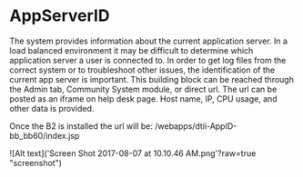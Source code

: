 # AppServerID
The system provides information about the current application server. In a load balanced environment it may be difficult to determine which application server a user is connected to. In order to get log files from the correct system or to troubleshoot other issues, the identification of the current app server is important. This building block can be reached through the Admin tab, Community System module, or direct url. The url can be posted as an iframe on help desk page.  Host name, IP, CPU usage, and other data is provided. 

Once the B2 is installed the url will be: /webapps/dtii-AppID-bb_bb60/index.jsp

![Alt text]('Screen Shot 2017-08-07 at 10.10.46 AM.png'?raw=true "screenshot")

